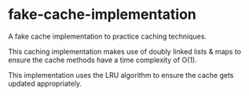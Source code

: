 # fake-cache-implementation
A fake cache implementation to practice caching techniques.

This caching implementation makes use of doubly linked lists & maps to ensure the cache methods have a time complexity of O(1).

This implementation uses the LRU algorithm to ensure the cache gets updated appropriately.
